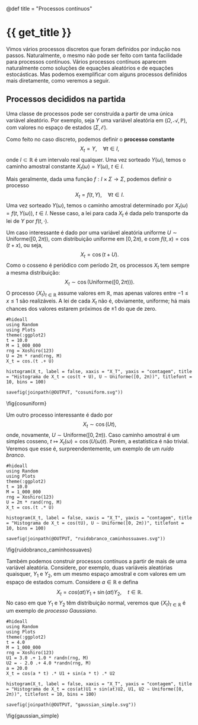 @def title = "Processos contínuos"

# {{ get_title }}

Vimos vários processos discretos que foram definidos por indução nos passos. Naturalmente, o mesmo não pode ser feito com tanta facilidade para processos contínuos. Vários processos contínuos aparecem naturalmente como soluções de equações aleatórios e de equações estocásticas. Mas podemos exemplificar com alguns processos definidos mais diretamente, como veremos a seguir.

## Processos decididos na partida

Uma classe de processos pode ser construída a partir de uma única variável aleatório. Por exemplo, seja $Y$ uma variável aleatória em $(\Omega, \mathcal{A}, \mathbb{P})$, com valores no espaço de estados $(\Sigma, \mathcal{E})$.

Como feito no caso discreto, podemos definir o **processo constante**
$$
X_t = Y, \quad \forall t\in I,
$$
onde $I\subset \mathbb{R}$ é um intervalo real qualquer. Uma vez sorteado $Y(\omega)$, temos o caminho amostral constante $X_t(\omega) = Y(\omega)$, $t\in I$.

Mais geralmente, dada uma função $f:I\times \Sigma \rightarrow \Sigma$, podemos definir o processo
$$
X_t = f(t, Y), \quad \forall t\in I.
$$
Uma vez sorteado $Y(\omega)$, temos o caminho amostral determinado por $X_t(\omega) = f(t, Y(\omega))$, $t\in I$. Nesse caso, a lei para cada $X_t$ é dada pelo transporte da lei de $Y$ por $f(t, \cdot)$.

Um caso interessante é dado por uma variável aleatória uniforme $U \sim \mathrm{Uniforme}([0, 2\pi))$, com distribuição uniforme em $[0, 2\pi)$, e com $f(t, x) = \cos(t + x)$, ou seja,
$$
X_t = \cos(t + U).
$$
Como o cosseno é periódico com período $2\pi$, os processos $X_t$ tem sempre a mesma distribuição:
$$
X_t \sim \cos(\mathrm{Uniforme}([0, 2\pi))).
$$
O processo $\{X_t\}_{t\in \mathbb{R}}$ assume valores em $\mathbb{R}$, mas apenas valores entre $-1 \leq x \leq 1$ são realizáveis. A lei de cada $X_t$ não é, obviamente, uniforme; há mais chances dos valores estarem próximos de $\pm 1$ do que de zero.

```julia:cosuniform
#hideall
using Random
using Plots
theme(:ggplot2)
t = 10.0
M = 1_000_000
rng = Xoshiro(123)
U = 2π * rand(rng, M)
X_t = cos.(t .+ U)

histogram(X_t, label = false, xaxis = "X_T", yaxis = "contagem", title = "Histograma de X_t = cos(t + U), U ∼ Uniforme([0, 2π))", titlefont = 10, bins = 100)

savefig(joinpath(@OUTPUT, "cosuniform.svg"))
```
\fig{cosuniform}

Um outro processo interessante é dado por
$$
X_t \sim \cos(Ut),
$$
onde, novamente, $U \sim \mathrm{Uniforme}([0, 2\pi))$. Caso caminho amostral é um simples cosseno, $t \mapsto X_t(\omega) = \cos(U(\omega)t)$. Porém, a estatística é não trivial. Veremos que esse é, surpreendentemente, um exemplo de um *ruído branco*.

```julia:ruidobranco_caminhossuaves
#hideall
using Random
using Plots
theme(:ggplot2)
t = 10.0
M = 1_000_000
rng = Xoshiro(123)
U = 2π * rand(rng, M)
X_t = cos.(t .* U)

histogram(X_t, label = false, xaxis = "X_T", yaxis = "contagem", title = "Histograma de X_t = cos(tU), U ∼ Uniforme([0, 2π))", titlefont = 10, bins = 100)

savefig(joinpath(@OUTPUT, "ruidobranco_caminhossuaves.svg"))
```
\fig{ruidobranco_caminhossuaves}

Também podemos construir processos contínuos a partir de mais de uma variável aleatória. Considere, por exemplo, duas variáveis aleatórias quaisquer, $Y_1$ e $Y_2$, em um mesmo espaço amostral e com valores em um espaço de estados comum. Considere $a\in \mathbb{R}$ e defina
$$
X_t = cos(at)Y_1 + \sin(at)Y_2, \quad t\in \mathbb{R}.
$$
No caso em que $Y_1$ e $Y_2$ têm distribuição normal, veremos que $\{X_t\}_{t\in \mathbb{R}}$ é um exemplo de *processo Gaussiano.*

```julia:gaussian_simple
#hideall
using Random
using Plots
theme(:ggplot2)
t = 4.0
M = 1_000_000
rng = Xoshiro(123)
U1 = 3.0 .+ 1.0 * randn(rng, M)
U2 = - 2.0 .+ 4.0 *randn(rng, M)
a = 20.0
X_t = cos(a * t) .* U1 + sin(a * t) .* U2

histogram(X_t, label = false, xaxis = "X_T", yaxis = "contagem", title = "Histograma de X_t = cos(at)U1 + sin(at)U2, U1, U2 ∼ Uniforme([0, 2π))", titlefont = 10, bins = 100)

savefig(joinpath(@OUTPUT, "gaussian_simple.svg"))
```
\fig{gaussian_simple}